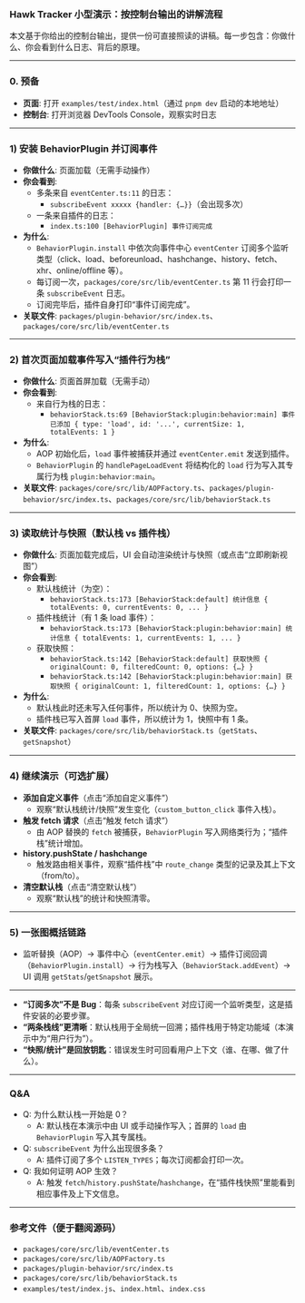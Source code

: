 ### Hawk Tracker 小型演示：按控制台输出的讲解流程

本文基于你给出的控制台输出，提供一份可直接照读的讲稿。每一步包含：你做什么、你会看到什么日志、背后的原理。

---

### 0. 预备

- **页面**: 打开 `examples/test/index.html`（通过 `pnpm dev` 启动的本地地址）
- **控制台**: 打开浏览器 DevTools Console，观察实时日志

---

### 1) 安装 BehaviorPlugin 并订阅事件

- **你做什么**: 页面加载（无需手动操作）
- **你会看到**:
  - 多条来自 `eventCenter.ts:11` 的日志：
    - `subscribeEvent xxxxx {handler: {…}}`（会出现多次）
  - 一条来自插件的日志：
    - `index.ts:100 [BehaviorPlugin] 事件订阅完成`
- **为什么**:
  - `BehaviorPlugin.install` 中依次向事件中心 `eventCenter` 订阅多个监听类型（click、load、beforeunload、hashchange、history、fetch、xhr、online/offline 等）。
  - 每订阅一次，`packages/core/src/lib/eventCenter.ts` 第 11 行会打印一条 `subscribeEvent` 日志。
  - 订阅完毕后，插件自身打印“事件订阅完成”。
- **关联文件**: `packages/plugin-behavior/src/index.ts`、`packages/core/src/lib/eventCenter.ts`

---

### 2) 首次页面加载事件写入“插件行为栈”

- **你做什么**: 页面首屏加载（无需手动）
- **你会看到**:
  - 来自行为栈的日志：
    - `behaviorStack.ts:69 [BehaviorStack:plugin:behavior:main] 事件已添加 { type: 'load', id: '...', currentSize: 1, totalEvents: 1 }`
- **为什么**:
  - AOP 初始化后，`load` 事件被捕获并通过 `eventCenter.emit` 发送到插件。
  - `BehaviorPlugin` 的 `handlePageLoadEvent` 将结构化的 `load` 行为写入其专属行为栈 `plugin:behavior:main`。
- **关联文件**: `packages/core/src/lib/AOPFactory.ts`、`packages/plugin-behavior/src/index.ts`、`packages/core/src/lib/behaviorStack.ts`

---

### 3) 读取统计与快照（默认栈 vs 插件栈）

- **你做什么**: 页面加载完成后，UI 会自动渲染统计与快照（或点击“立即刷新视图”）
- **你会看到**:
  - 默认栈统计（为空）：
    - `behaviorStack.ts:173 [BehaviorStack:default] 统计信息 { totalEvents: 0, currentEvents: 0, ... }`
  - 插件栈统计（有 1 条 load 事件）：
    - `behaviorStack.ts:173 [BehaviorStack:plugin:behavior:main] 统计信息 { totalEvents: 1, currentEvents: 1, ... }`
  - 获取快照：
    - `behaviorStack.ts:142 [BehaviorStack:default] 获取快照 { originalCount: 0, filteredCount: 0, options: {…} }`
    - `behaviorStack.ts:142 [BehaviorStack:plugin:behavior:main] 获取快照 { originalCount: 1, filteredCount: 1, options: {…} }`
- **为什么**:
  - 默认栈此时还未写入任何事件，所以统计为 0、快照为空。
  - 插件栈已写入首屏 `load` 事件，所以统计为 1，快照中有 1 条。
- **关联文件**: `packages/core/src/lib/behaviorStack.ts`（`getStats`、`getSnapshot`）

---

### 4) 继续演示（可选扩展）

- **添加自定义事件**（点击“添加自定义事件”）
  - 观察“默认栈统计/快照”发生变化（`custom_button_click` 事件入栈）。
- **触发 fetch 请求**（点击“触发 fetch 请求”）
  - 由 AOP 替换的 `fetch` 被捕获，`BehaviorPlugin` 写入网络类行为；“插件栈”统计增加。
- **history.pushState / hashchange**
  - 触发路由相关事件，观察“插件栈”中 `route_change` 类型的记录及其上下文（from/to）。
- **清空默认栈**（点击“清空默认栈”）
  - 观察“默认栈”的统计和快照清零。

---

### 5) 一张图概括链路

- 监听替换（AOP）→ 事件中心（`eventCenter.emit`）→ 插件订阅回调（`BehaviorPlugin.install`）→ 行为栈写入（`BehaviorStack.addEvent`）→ UI 调用 `getStats`/`getSnapshot` 展示。

---

- **“订阅多次”不是 Bug**：每条 `subscribeEvent` 对应订阅一个监听类型，这是插件安装的必要步骤。
- **“两条栈线”更清晰**：默认栈用于全局统一回溯；插件栈用于特定功能域（本演示中为“用户行为”）。
- **“快照/统计”是回放钥匙**：错误发生时可回看用户上下文（谁、在哪、做了什么）。

---

### Q&A

- Q: 为什么默认栈一开始是 0？
  - A: 默认栈在本演示中由 UI 或手动操作写入；首屏的 `load` 由 `BehaviorPlugin` 写入其专属栈。
- Q: `subscribeEvent` 为什么出现很多条？
  - A: 插件订阅了多个 `LISTEN_TYPES`；每次订阅都会打印一次。
- Q: 我如何证明 AOP 生效？
  - A: 触发 `fetch`/`history.pushState`/`hashchange`，在“插件栈快照”里能看到相应事件及上下文信息。

---

### 参考文件（便于翻阅源码）

- `packages/core/src/lib/eventCenter.ts`
- `packages/core/src/lib/AOPFactory.ts`
- `packages/plugin-behavior/src/index.ts`
- `packages/core/src/lib/behaviorStack.ts`
- `examples/test/index.js`、`index.html`、`index.css`
